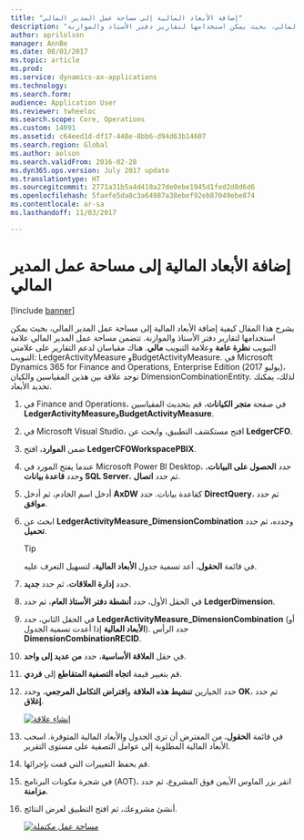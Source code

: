 ```yaml
---
title: "إضافة الأبعاد المالية إلى مساحة عمل المدير المالي‬"
description: "يشرح هذا المقال كيفية إضافة الأبعاد المالية إلى مساحة عمل المدير المالي، بحيث يمكن استخدامها لتقارير دفتر الأستاذ والموازنة."
author: aprilolson
manager: AnnBe
ms.date: 08/01/2017
ms.topic: article
ms.prod: 
ms.service: dynamics-ax-applications
ms.technology: 
ms.search.form: 
audience: Application User
ms.reviewer: twheeloc
ms.search.scope: Core, Operations
ms.custom: 14091
ms.assetid: c64eed1d-df17-448e-8bb6-d94d63b14607
ms.search.region: Global
ms.author: aolson
ms.search.validFrom: 2016-02-28
ms.dyn365.ops.version: July 2017 update
ms.translationtype: HT
ms.sourcegitcommit: 2771a31b5a4d418a27de0ebe1945d1fed2d8d6d6
ms.openlocfilehash: 5faefe5da8c3a64987a38ebef92eb87049ebe874
ms.contentlocale: ar-sa
ms.lasthandoff: 11/03/2017

---
```


# <a name="add-financial-dimensions-to-the-cfo-workspace"></a>إضافة الأبعاد المالية إلى مساحة عمل المدير المالي‬

[!include [banner](../includes/banner.md)]

يشرح هذا المقال كيفية إضافة الأبعاد المالية إلى مساحة عمل المدير المالي، بحيث يمكن استخدامها لتقارير دفتر الأستاذ والموازنة. تتضمن مساحة عمل المدير المالي علامة التبويب **نظرة عامة** وعلامة التبويب **مالي**. هناك مقياسان لدعم التقارير على علامتي التبويب: LedgerActivityMeasure وBudgetActivityMeasure. في Microsoft Dynamics 365 for Finance and Operations, Enterprise Edition (يوليو 2017)، توجد علاقة بين هذين المقياسين والكيان DimensionCombinationEntity. لذلك، يمكنك تحديد الأبعاد.

1. في Finance and Operations، في صفحة **متجر الكيانات**، قم بتحديث المقياسين **LedgerActivityMeasure**و**BudgetActivityMeasure**.
2. في Microsoft Visual Studio، افتح مستكشف التطبيق، وابحث عن **LedgerCFO**.
3. ضمن **الموارد**، افتح **LedgerCFOWorkspacePBIX‎**.
4. عندما يفتح المورد في Microsoft Power BI Desktop، حدد **الحصول على البيانات**، وحدد **قاعدة بيانات SQL Server**، ثم حدد **اتصال**.
5. أدخل اسم الخادم، ثم أدخل **AxDW** كقاعدة بيانات. حدد **DirectQuery**، ثم حدد **موافق**.
6. ابحث عن **LedgerActivityMeasure\_DimensionCombination** وحدده، ثم حدد **تحميل**.

    > [!TIP]
    > في قائمة **الحقول**، أعد تسمية جدول **الأبعاد المالية**، لتسهيل التعرف عليه.

7. حدد **إدارة العلاقات**، ثم حدد **جديد**.
8. في الحقل الأول، حدد **أنشطة دفتر الأستاذ العام**، ثم حدد **LedgerDimension‎**.
9. في الحقل الثاني، حدد **LedgerActivityMeasure\_DimensionCombination** (أو **الأبعاد المالية** إذا أعدت تسمية الجدول). حدد الرأس  **DimensionCombinationRECID**.
10. في حقل **العلاقة الأساسية‬**، حدد **من عديد إلى واحد**.
11. قم بتغيير قيمة **اتجاه التصفية المتقاطع** إلى **فردي**.
12. حدد الخيارين **تنشيط هذه العلاقة** و**افتراض التكامل المرجعي**، وحدد **OK**، ثم حدد **إغلاق**.

    [![إنشاء علاقة](./media/Create-relationship.png)](./media/Create-relationship.png)

13. في قائمة **الحقول**، من المفترض أن ترى الجدول والأبعاد المالية المتوفرة. اسحب الأبعاد المالية المطلوبة إلى عوامل التصفية على مستوى التقرير.
14. ‏‏قم بحفظ التغييرات التي قمت بإجرائها.
15. في شجرة مكونات البرنامج (AOT)، انقر بزر الماوس الأيمن فوق المشروع، ثم حدد **مزامنة**.
16. أنشئ مشروعك، ثم افتح التطبيق لعرض النتائج.

    [![مساحة عمل مكتملة](./media/workspace.png)](./media/workspace.png)

